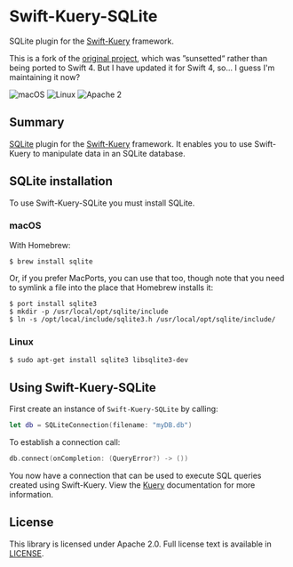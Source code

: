 # Swift-Kuery-SQLite

SQLite plugin for the [Swift-Kuery](https://github.com/IBM-Swift/Swift-Kuery) framework.

This is a fork of the [original project](https://github.com/IBM-Swift-Sunset/Swift-Kuery-SQLite), which was ”sunsetted“ rather than being ported to Swift 4. But I have updated it for Swift 4, so… I guess I'm maintaining it now?

<!-- [![Build Status - Master](https://travis-ci.org/IBM-Swift/Kitura.svg?branch=master)](https://travis-ci.org/IBM-Swift/Swift-Kuery-SQLite) /-->
![macOS](https://img.shields.io/badge/os-macOS-green.svg?style=flat)
![Linux](https://img.shields.io/badge/os-linux-green.svg?style=flat)
![Apache 2](https://img.shields.io/badge/license-Apache2-blue.svg?style=flat)

## Summary
[SQLite](https://sqlite.org/) plugin for the [Swift-Kuery](https://github.com/IBM-Swift/Swift-Kuery) framework. It enables you to use Swift-Kuery to manipulate data in an SQLite database.

## SQLite installation

To use Swift-Kuery-SQLite you must install SQLite.

### macOS

With Homebrew:

```
$ brew install sqlite
```

Or, if you prefer MacPorts, you can use that too, though note that you need to symlink a file into the place that Homebrew installs it:

```
$ port install sqlite3
$ mkdir -p /usr/local/opt/sqlite/include
$ ln -s /opt/local/include/sqlite3.h /usr/local/opt/sqlite/include/
```

### Linux
```
$ sudo apt-get install sqlite3 libsqlite3-dev
```

## Using Swift-Kuery-SQLite

First create an instance of `Swift-Kuery-SQLite` by calling:

```swift
let db = SQLiteConnection(filename: "myDB.db")
```

To establish a connection call:

```swift
db.connect(onCompletion: (QueryError?) -> ())
```

You now have a connection that can be used to execute SQL queries created using Swift-Kuery. View the [Kuery](https://github.com/IBM-Swift/Swift-Kuery) documentation for more information.

## License
This library is licensed under Apache 2.0. Full license text is available in [LICENSE](LICENSE.txt).
